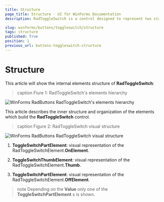 ```yaml
---
title: Structure
page_title: Structure - UI for WinForms Documentation
description: RadToggleSwitch is a control designed to represent two states- e.g. true/false, On/Off, etc.

slug: winforms/buttons/toggleswitch/structure
tags: structure
published: True
position: 1
previous_url: buttons-toggleswitch-structure
---
```


# Structure

This article will show the internal elements structure of __RadToggleSwitch__:

>caption Fiure 1: RadToggleSwitch's elements hierarchy

![WinForms RadButtons RadToggleSwitch's elements hierarchy](images/buttons-toggleswitch-structure002.png)

This article describes the inner structure and organization of the elements which build the __RadToggleSwitch__ control.
        
>caption Figure 2: RadToggleSwitch visual structure

![WinForms RadButtons RadToggleSwitch visual structure](images/buttons-toggleswitch-structure001.png)

1. __ToggleSwitchPartElement__: visual representation of the RadToggleSwitchElement.__OnElement__.
            

1. __ToggleSwitchThumbElement__: visual representation of the RadToggleSwitchElement.__Thumb__.
            

1. __ToggleSwitchPartElement__: visual representation of the RadToggleSwitchElement.__OffElement__.
            

>note Depending on the __Value__ only one of the __ToggleSwitchPartElement__ s is shown.
>

